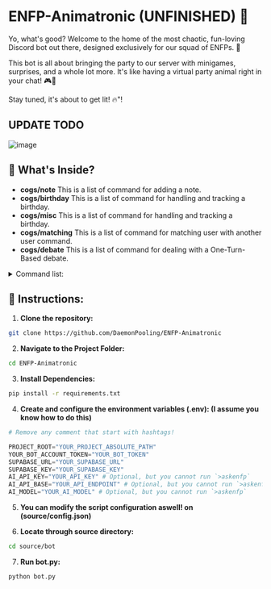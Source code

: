 # ENFP-Animatronic (UNFINISHED) 🤖
Yo, what's good? Welcome to the home of the most chaotic, fun-loving Discord bot out there, designed exclusively for our squad of ENFPs. 🎉

This bot is all about bringing the party to our server with minigames, surprises, and a whole lot more. It's like having a virtual party animal right in your chat! 🎮🎈


Stay tuned, it's about to get lit! 🔥"!
## UPDATE TODO
![image](https://github.com/DaemonPooling/ENFP-Animatronic/assets/157283533/5467b4a5-58e7-4108-ba38-e9333ef93a72)
## 🌈 What's Inside?
- **cogs/note** This is a list of command for adding a note.
- **cogs/birthday** This is a list of command for handling and tracking a birthday.
- **cogs/misc** This is a list of command for handling and tracking a birthday.
- **cogs/matching** This is a list of command for matching user with another user command.
- **cogs/debate** This is a list of command for dealing with a One-Turn-Based debate.
<details>
  <summary>Command list:</summary>
  
  ```python
    # WE ARE ASSUMING, WE ARE USING ";" AS THE COMMAND'S PREFIX

    # Notes related commands:
    >addnote [TEXT:str] ## Add a note 
    >editnote [NOTE_ID:int] [TEXT:str] ## Edit a specific note id's content
    >listnote ## List your note
    >removenote [NOTE_ID:int] ## Remove a specific note id

    # Birthday related commands:
    >showbirthday [USER_ID:int] ## Show anyone's birthday
    ## e.g. `>showbirthday 901404605336916018`
    >setbirthday [DATE: Format(%d-%m)] ## Set your birthday
    ## e.g. `>setbirthday 03-03` will give 3 March
    >listbirthday ## List everyone birthday in order
    >forgetbirthday ## Remove your birthday from the D

    # Misc related commands:
    >sing [ARTIST:str] [MUSIC_NAME:str] [DELAY:int] [SING_TOGETHER: 1 | 0] ## Sing a specific song with/without a bot.
    >texttosha256 [TEXT:str] ## Encrypt text to SHA256
    >clear [NUMBER_OF_MESSAGES:int] ## Delete [NUMBER_OF_MESSAGES] above.
    >clear_until [MESSAGE:ID] ## Delete every messages, until a message with the same message_ID are found, it will stop deleting.

    # Matching related commands:
    ## discord.User is a datatype, which you can trigger using @[USERNAME]
    >ship [FIRST_USER:discord.User] [SECOND_USER:discord.User]
    ## e.g. `>ship @Nakiwa @Cleo`

    # AI Related commands:
    >askenfp [TEXT:str] ## It simply give the GPT a text, which will be output to current channel.

    # Debate related commands:
    >helpdebate # Explain how to use the command. I suggest run this command first, before playing with the commands.
    >topic [TOPIC:str] # Start a debate regarding the topic.
    # e.g. `;topic Why US's human rights is collapsed`
    >join # Join a debate, if only the debate is unsealed.
    >pass # Let next participant have a speak, after yours.
    >seal # Seal the debate, so no one can join.
    >unseal # Unseal the debate, so anyone can join. You'll use this after you `>seal` the debate. 
    >end # End the debate.
```
    We will add more commands in the future. THis project is still far far far away from complete! So please be patient!
</details>



## 📜 Instructions:
1. **Clone the repository:**
```bash
git clone https://github.com/DaemonPooling/ENFP-Animatronic
```

2. **Navigate to the Project Folder:**
```bash
cd ENFP-Animatronic
```

3. **Install Dependencies:**
```bash
pip install -r requirements.txt
```

4. **Create and configure the environment variables (.env): (I assume you know how to do this)**
```py
# Remove any comment that start with hashtags!

PROJECT_ROOT="YOUR_PROJECT_ABSOLUTE_PATH"
YOUR_BOT_ACCOUNT_TOKEN="YOUR_BOT_TOKEN"
SUPABASE_URL="YOUR_SUPABASE_URL"
SUPABASE_KEY="YOUR_SUPABASE_KEY"
AI_API_KEY="YOUR_API_KEY" # Optional, but you cannot run `>askenfp`
AI_API_BASE="YOUR_API_ENDPOINT" # Optional, but you cannot run `>askenfp`
AI_MODEL="YOUR_AI_MODEL" # Optional, but you cannot run `>askenfp`
```

5. **You can modify the script configuration aswell! on (source/config.json)** 

6. **Locate through source directory:**
```bash
cd source/bot
```

7. **Run bot.py:**
```bash
python bot.py
```
